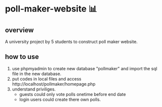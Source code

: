 # poll-maker-website :bar_chart:

## overview
A university project by 5 students to construct poll maker website.

## how to use
1. use phpmyadmin to create new database "pollmaker" and import the sql file in the new database.
2. put codes in local files and access http://localhost/pollmaker/homepage.php
3. understand priviliges.  
   - guests could only vote polls onetime before end date
   - login users could create there own polls.
   
